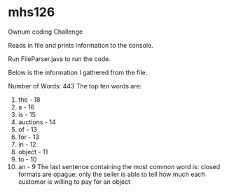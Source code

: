 # mhs126
Ownum coding Challenge

Reads in file and prints information to the console.

Run FileParser.java to run the code.

Below is the information I gathered from the file.

Number of Words: 443
The top ten words are:
1. the - 18
2. a - 16
3. is - 15
4. auctions - 14
5. of - 13
6. for - 13
7. in - 12
8. object - 11
9. to - 10
10. an - 9
The last sentence containing the most common word is:
closed formats are opague: only the seller is able to tell how much each customer is willing to pay for an object
